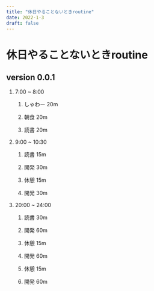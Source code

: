 ```yaml
---
title: "休日やることないときroutine"
date: 2022-1-3
draft: false
---
```

# 休日やることないときroutine



## version 0.0.1



1. 7:00 ~ 8:00

	1. しゃわー 20m

	2. 朝食 20m

	3. 読書 20m

	

2. 9:00 ~ 10:30

	1. 読書 15m

	2. 開発 30m

	3. 休憩 15m

	4. 開発 30m



3. 20:00 ~ 24:00

	1. 読書 30m

	2. 開発 60m

	3. 休憩 15m

	4. 開発 60m

	5. 休憩 15m

	6. 開発 60m
